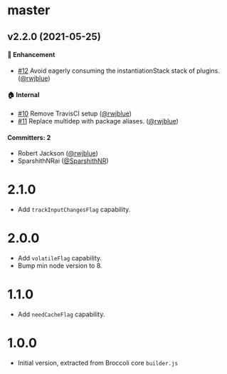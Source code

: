# master


## v2.2.0 (2021-05-25)

#### :rocket: Enhancement
* [#12](https://github.com/broccolijs/broccoli-node-info/pull/12) Avoid eagerly consuming the instantiationStack stack of plugins. ([@rwjblue](https://github.com/rwjblue))

#### :house: Internal
* [#10](https://github.com/broccolijs/broccoli-node-info/pull/10) Remove TravisCI setup ([@rwjblue](https://github.com/rwjblue))
* [#11](https://github.com/broccolijs/broccoli-node-info/pull/11) Replace multidep with package aliases. ([@rwjblue](https://github.com/rwjblue))

#### Committers: 2
- Robert Jackson ([@rwjblue](https://github.com/rwjblue))
- SparshithNRai ([@SparshithNR](https://github.com/SparshithNR))

# 2.1.0

* Add `trackInputChangesFlag` capability.

# 2.0.0

* Add `volatileFlag` capability.
* Bump min node version to 8.

# 1.1.0

* Add `needCacheFlag` capability.

# 1.0.0

* Initial version, extracted from Broccoli core `builder.js`
